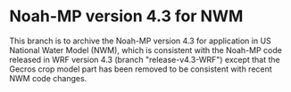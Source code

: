 # Noah-MP version 4.3 for NWM

This branch is to archive the Noah-MP version 4.3 for application in US National Water Model (NWM), which is consistent with the Noah-MP code released in WRF version 4.3 (branch "release-v4.3-WRF") except that the Gecros crop model part has been removed to be consistent with recent NWM code changes. 


